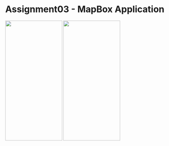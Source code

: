 # Assignment03 - MapBox Application
<a href="url"><img src="https://user-images.githubusercontent.com/37219813/81034446-0d4c8a00-8e4c-11ea-8a2f-103b941230d8.jpg" align="left" height="380" width="180" ></a>
<a href="url"><img src="https://user-images.githubusercontent.com/37219813/81034446-0d4c8a00-8e4c-11ea-8a2f-103b941230d8.jpg" align="left" height="380" width="180" ></a>

